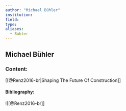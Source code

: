```yaml
---
author: "Michael Bühler"
institution:
field:
type:
aliases:
  - Bühler
---
```


## Michael Bühler

### Content:
[[@Renz2016-br|Shaping The Future Of Construction]]

#### Bibliography:

![[@Renz2016-br]]